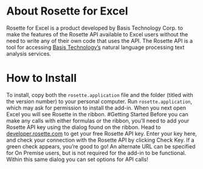 # About Rosette for Excel  
Rosette for Excel is a product developed by Basis Technology Corp. to make the features of the Rosette API available to Excel users without the need to write any of their own code that uses the API. The Rosette API is a tool for accessing [Basis Technology’s](basistech.com) natural language processing text analysis services. 
# How to Install  
To install, copy both the `rosette.application` file and the folder (titled with the version number) to your personal computer. Run `rosette.application`, which may ask for permission to install the add-in. When you next open Excel you will see Rosette in the ribbon. 
#Getting Started
Before you can make any calls with either formulas or the ribbon, you’ll need to add your Rosette API key using the dialog found on the ribbon. Head to [developer.rosette.com](developer.rosette.com) to get your free Rosette API key. Enter your key here, and check your connection with the Rosette API by clicking Check Key. If a green check appears, you’re good to go! An alternate URL can be specified for On Premise users, but is not required for the add-in to be functional. Within this same dialog you can set options for API calls!
